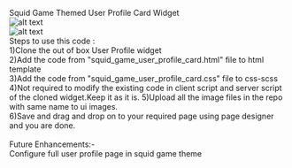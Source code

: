 
Squid Game Themed User Profile Card Widget 
<br />
![alt text](https://github.com/avssrikanth/code-snippets/blob/781e8f811212a6e2cb1d5a5d584fd23473352280/Service%20Portal%20Widgets/Squid%20Game%20Themed%20User%20Profile%20Card/Squid%20Game%20Themed%20User%20Profile%20Card%20-%20Front%20-%20Preview.png)
<br />
![alt text](https://github.com/avssrikanth/code-snippets/blob/781e8f811212a6e2cb1d5a5d584fd23473352280/Service%20Portal%20Widgets/Squid%20Game%20Themed%20User%20Profile%20Card/Squid%20Game%20Themed%20User%20Profile%20Card%20-%20Back%20-%20Preview.png)
<br />
Steps to use this code :
<br />
1)Clone the out of box User Profile widget <br />
2)Add the code from "squid_game_user_profile_card.html" file to html template<br />
3)Add the code from "squid_game_user_profile_card.css" file to css-scss <br />
4)Not required to modify the existing code in client script and server script of the cloned widget.Keep it as it is.
5)Upload all the image files in the repo with same name to ui images.<br />
6)Save and drag and drop on to your required page using page designer and you are done.<br />
<br />
Future Enhancements:-
<br />
Configure full user profile page in squid game theme
